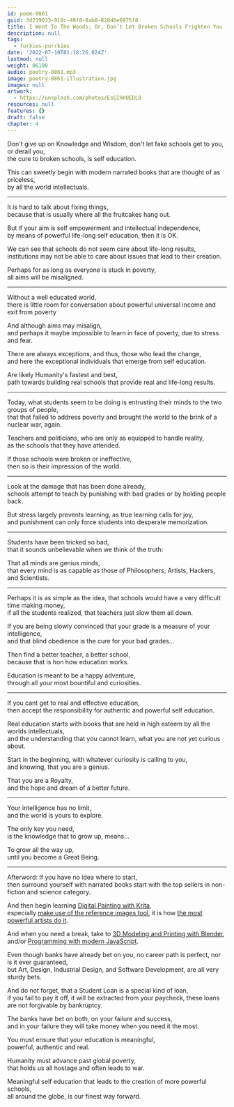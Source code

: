 ```yaml
---
id: poem-0861
guid: 3d219033-919c-49f8-8ab8-828d6e6975f8
title: I Went To The Woods; Or, Don’t Let Broken Schools Frighten You
description: null
tags:
  - furkies-purrkies
date: '2022-07-10T01:18:26.024Z'
lastmod: null
weight: 86100
audio: poetry-0861.mp3
image: poetry-0861-illustration.jpg
images: null
artwork:
  - https://unsplash.com/photos/EsGIHnUEDL8
resources: null
features: {}
draft: false
chapter: 4
---
```


Don't give up on Knowledge and Wisdom, don't let fake schools get to you, or derail you,\
the cure to broken schools, is self education.

This can sweetly begin with modern narrated books that are thought of as priceless,\
by all the world intellectuals.

---

It is hard to talk about fixing things,\
because that is usually where all the fruitcakes hang out.

But if your aim is self empowerment and intellectual independence,\
by means of powerful life-long self education, then it is OK.

We can see that schools do not seem care about life-long results,\
institutions may not be able to care about issues that lead to their creation.

Perhaps for as long as everyone is stuck in poverty,\
all aims will be misaligned.

---

Without a well educated world,\
there is little room for conversation about powerful universal income and exit from poverty

And although aims may misalign,\
and perhaps it maybe impossible to learn in face of poverty, due to stress and fear.

There are always exceptions, and thus, those who lead the change,\
and here the exceptional individuals that emerge from self education.

Are likely Humanity's fastest and best,\
path towards building real schools that provide real and life-long results.

---

Today, what students seem to be doing is entrusting their minds to the two groups of people,\
that that failed to address poverty and brought the world to the brink of a nuclear war, again.

Teachers and politicians, who are only as equipped to handle reality,\
as the schools that they have attended.

If those schools were broken or ineffective,\
then so is their impression of the world.

---

Look at the damage that has been done already,\
schools attempt to teach by punishing with bad grades or by holding people back.

But stress largely prevents learning, as true learning calls for joy,\
and punishment can only force students into desperate memorization.

---

Students have been tricked so bad,\
that it sounds unbelievable when we think of the truth:

That all minds are genius minds,\
that every mind is as capable as those of Philosophers, Artists, Hackers, and Scientists.

---

Perhaps it is as simple as the idea, that schools would have a very difficult time making money,\
if all the students realized, that teachers just slow them all down.

If you are being slowly convinced that your grade is a measure of your intelligence,\
and that blind obedience is the cure for your bad grades...

Then find a better teacher, a better school,\
because that is hon how education works.

Education is meant to be a happy adventure,\
through all your most bountiful and curiosities.

---

If you cant get to real and effective education,\
then accept the responsibility for authentic and powerful self education.

Real education starts with books that are held in high esteem by all the worlds intellectuals,\
and the understanding that you cannot learn, what you are not yet curious about.

Start in the beginning, with whatever curiosity is calling to you,\
and knowing, that you are a genius.

That you are a Royalty,\
and the hope and dream of a better future.

---

Your intelligence has no limit,\
and the world is yours to explore.

The only key you need,\
is the knowledge that to grow up, means...

To grow all the way up,\
until you become a Great Being.

---

Afterword: If you have no idea where to start,\
then surround yourself with narrated books start with the top sellers in non-fiction and science category.

And then begin learning [Digital Painting with Krita](https://www.youtube.com/results?search_query=krita+tutorial+for+beginners),\
especially [make use of the reference images tool](https://www.youtube.com/watch?v=0uCH2z_zLmc), it is how [the most powerful artists do it](https://www.youtube.com/watch?v=0fEMJp70tGU).

And when you need a break, take to [3D Modeling and Printing with Blender](https://www.youtube.com/results?search_query=blender+tutorial),\
and/or [Programming with modern JavaScript](https://www.youtube.com/results?search_query=javascript+tutorial).

Even though banks have already bet on you, no career path is perfect, nor is it ever guaranteed,\
but Art, Design, Industrial Design, and Software Development, are all very sturdy bets.

And do not forget, that a Student Loan is a special kind of loan,\
if you fail to pay it off, it will be extracted from your paycheck, these loans are not forgivable by bankruptcy.

The banks have bet on both, on your failure and success,\
and in your failure they will take money when you need it the most.

You must ensure that your education is meaningful,\
powerful, authentic and real.

Humanity must advance past global poverty,\
that holds us all hostage and often leads to war.

Meaningful self education that leads to the creation of more powerful schools,\
all around the globe, is our finest way forward.

